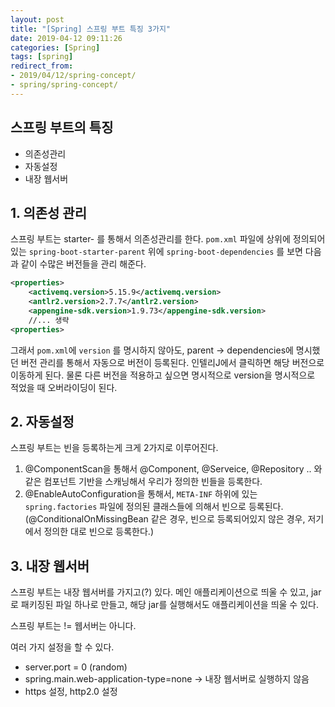 ```yaml
---
layout: post
title: "[Spring] 스프링 부트 특징 3가지"
date: 2019-04-12 09:11:26
categories: [Spring]
tags: [spring]
redirect_from: 
- 2019/04/12/spring-concept/
- spring/spring-concept/
---
```


## 스프링 부트의 특징
- 의존성관리
- 자동설정
- 내장 웹서버



## 1. 의존성 관리 

스프링 부트는 starter- 를 통해서 의존성관리를 한다. `pom.xml` 파일에 상위에 정의되어있는 `spring-boot-starter-parent` 위에 `spring-boot-dependencies`  를 보면 다음과 같이 수많은 버전들을 관리 해준다. 

```xml
<properties>
	<activemq.version>5.15.9</activemq.version>
	<antlr2.version>2.7.7</antlr2.version>
	<appengine-sdk.version>1.9.73</appengine-sdk.version>
	//... 생략
<properties>
```


그래서 `pom.xml`에 `version` 를 명시하지 않아도, parent -> dependencies에 명시했던 버전 관리를 통해서 자동으로 버전이 등록된다. 인텔리J에서 클릭하면 해당 버전으로 이동하게 된다. 물론 다른 버전을 적용하고 싶으면 명시적으로 version을 명시적으로 적었을 때 오버라이딩이 된다. 



## 2. 자동설정

스프링 부트는 빈을 등록하는게 크게 2가지로 이루어진다. 

1. @ComponentScan을 통해서 @Component, @Serveice, @Repository .. 와 같은 컴포넌트 기반을 스캐닝해서 우리가 정의한 빈들을 등록한다. 
2. @EnableAutoConfiguration을 통해서, `META-INF` 하위에 있는 `spring.factories`  파일에 정의된 클래스들에 의해서 빈으로 등록된다. (@ConditionalOnMissingBean 같은 경우, 빈으로 등록되어있지 않은 경우, 저기에서 정의한 대로 빈으로 등록한다.) 





## 3. 내장 웹서버

스프링 부트는 내장 웹서버를 가지고(?) 있다. 메인 애플리케이션으로 띄울 수 있고, jar로 패키징된 파일 하나로 만들고, 해당 jar를 실행해서도 애플리케이션을 띄울 수 있다. 

스프링 부트는 != 웹서버는 아니다. 

여러 가지 설정을 할 수 있다. 

- server.port = 0 (random) 
- spring.main.web-application-type=none  -> 내장 웹서버로 실행하지 않음
- https 설정, http2.0 설정




